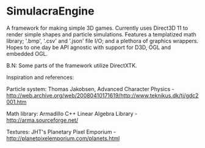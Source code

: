 # SimulacraEngine

A framework for making simple 3D games. Currently uses Direct3D 11 to render simple shapes and particle simulations.  Features a templatized math library; '.bmp', '.csv' and '.json' file I/O; and a plethora of graphics wrappers.  Hopes to one day be API agnostic with support for D3D, OGL and embedded OGL. 

B.N: Some parts of the framework utilize DirectXTK.


Inspiration and references:

Particle system: Thomas Jakobsen, Advanced Character Physics - http://web.archive.org/web/20080410171619/http://www.teknikus.dk/tj/gdc2001.htm

Math library: Armadillo C++ Linear Algebra Library -
http://arma.sourceforge.net/

Textures: JHT's Planetary Pixel Emporium - http://planetpixelemporium.com/planets.html
